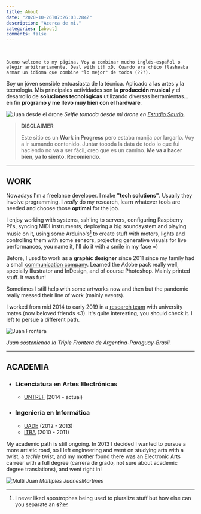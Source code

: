 ```yaml
---
title: About
date: "2020-10-26T07:26:03.284Z"
description: "Acerca de mi."
categories: [about]
comments: false
---
```


&nbsp;

`Bueno welcome to my página. Voy a combinar mucho inglés-español o elegir arbitrariamente. Deal with it! xD. Cuando era chico flasheaba armar un idioma que combine "lo mejor" de todos (???).`

Soy un jóven sensible entuasiasta de la técnica. Aplicado a las artes y la tecnología. Mis principales actividades son la **producción musical** y el desarrollo de **soluciones tecnológicas** utilizando diversas herramientas... en fin **programo y me llevo muy bien con el hardware**.

![Juan desde el drone][foto dron]
*Selfie tomada desde mi drone en [Estudio Saurio](https://www.instagram.com/sauriogram/)*.

> **DISCLAIMER** 
> 
> Este sitio es un **Work in Progress** pero estaba manija por largarlo. Voy a ir sumando contenido. Juntar toooda la data de todo lo que fui haciendo no va a ser fácil, creo que es un camino. **Me va a hacer bien, ya lo siento. Recomiendo**.

---

## WORK

Nowadays I'm a freelance developer. I make **"tech solutions"**. Usually they involve programming. I *really* do my research, learn whatever tools are needed and choose those **optimal** for the job.

I enjoy working with systems, ssh'ing to servers, configuring Raspberry Pi's, syncing MIDI instruments, deploying a big soundsystem and playing music on it, using some Arduino's[^1] to create stuff with motors, lights and controlling them with some sensors, projecting generative visuals for live performances, you name it, I'll do it with a smile in my face =)

Before, I used to work as a **graphic designer** since 2011 since my family had a small [communication company](https://www.landgraphic.com). Learned the Adobe pack really well, specially Illustrator and InDesign, and of course Photoshop. Mainly printed stuff. It was fun!

Sometimes I still help with some artworks now and then but the pandemic really messed their line of work (mainly events).

I worked from mid 2014 to early 2019 in a [research team](https://www.intercambiostransorganicos.org) with university mates (now beloved friends <3). It's quite interesting, you should check it. I left to persue a different path.

![Juan Frontera][foto frontera]

*Juan sosteniendo la Triple Frontera de Argentina-Paraguay-Brasil.*

---
## ACADEMIA
- ### Licenciatura en Artes Electrónicas
  - [UNTREF](http://untref.edu.ar/) (2014 - actual)

- ### Ingeniería en Informática
  - [UADE](http://uade.edu.ar/) (2012 - 2013)
  - [ITBA](http://itba.edu.ar/) (2010 - 2011)

My academic path is still ongoing. In 2013 I decided I wanted to pursue a more artistic road, so I left engineering and went on studying arts with a twist, a *techie* twist, and my mother found there was an Electronic Arts carreer with a full degree (carrera de grado, not sure about academic degree translations), and went right in!


![Multi Juan][foto multijuan]
*Múltiples JuanesMartines*



[^1]: I never liked apostrophes being used to pluralize stuff but how else can you separate an **s**?

[foto dron]: https://lh3.googleusercontent.com/pw/ACtC-3diWk-HZ7xC55XF4edQ3o5CtB-0GtjxL7TyvSybE8GvFRJTPKwfKHjxA-ETwkPOPepWAm8MRCf3F8_VfR6noC7FS_DbIoGHHRjHTN0P7OSuLcUhb1KTCyHJ1v1_176Z_UGtrrC8jTSpHWb2Mh4ANHssIA=w1280-h713-no "Juan desde el drone"

[foto frontera]: https://lh3.googleusercontent.com/pw/ACtC-3dTYMLxSMsLfRb5Oyob5BBNNE5dh-tc3Xk1ONDf7f6qmBHq1eIgVTDMouRKW-qvKPDajTEOr-nCntyZCTkTyq-20UhD4FOXAaN7iRlfo9SjgPn8YGxp5X3kCTrEZ3PmTGv3-nLFPe0Ct9oifZrcvq6LWg=w703-h937-no "Juan en la triple frontera"

[foto multijuan]: https://lh3.googleusercontent.com/pw/ACtC-3e26GDjHQKfaWeWSNzd7OeZsJIRzQUyoaKHnNVn41HJmA_IWn3h9UolXk1w_ytyrCUeUhlxOGzzfetXANTo9pg2K58trXTM8MVEQtgnE6a6N1JCVs87NWKDJheBXTqIDPHTiQaypsCBy6QOFnWcevG_Fw=w1920-h428-no "multi juan"
